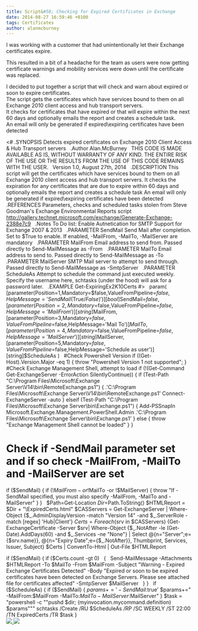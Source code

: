 ```yaml
---
title: Script&#58; Checking for Expired Certificates in Exchange
date: 2014-08-27 16:59:46 +0100
tags: Certificates
author: alanmcburney
---
```


I was working with a customer that had unintentionally let their Exchange certificates expire.

This resulted in a bit of a headache for the team as users were now getting certificate warnings and mobility services were down until the certificate was replaced.

I decided to put together a script that will check and warn about expired or soon to expire certificates.  
The script gets the certificates which have services bound to them on all Exchange 2010 client access and hub transport servers.  
It checks for certificates that have expired or that will expire within the next 60 days and optionally emails the report and creates a schedule task.  
An email will only be generated if expired\expiring certificates have been detected

<# .SYNOPSIS Detects expired certificates on Exchange 2010 Client Access & Hub Transport servers   .Author Alan.McBurney   THIS CODE IS MADE AVAILABLE AS IS, WITHOUT WARRANTY OF ANY KIND. THE ENTIRE RISK OF THE USE OR THE RESULTS FROM THE USE OF THIS CODE REMAINS WITH THE USER.   Version 1.0, August 27th, 2014   .DESCRIPTION This script will get the certificates which have services bound to them on all Exchange 2010 client access and hub transport servers. It checks the expiration for any certificates that are due to expire within 60 days and optionally emails the report and creates a schedule task An email will only be generated if expired\expiring certificates have been detected   .REFERENCES Parameters, checks and scheduled tasks stolen from Steve Goodman's Exchange Environmental Reports script   http://gallery.technet.microsoft.com/exchange/Generate-Exchange-2388e7c9   .Notes To Do list: Enable Autnetication for SMTP Support for Exchange 2007 & 2013   .PARAMETER SendMail Send Mail after completion. Set to $True to enable. If enabled, -MailFrom, -MailTo, -MailServer are mandatory   .PARAMETER MailFrom Email address to send from. Passed directly to Send-MailMessage as -From   .PARAMETER MailTo Email address to send to. Passed directly to Send-MailMessage as -To   .PARAMETER MailServer SMTP Mail server to attempt to send through. Passed directly to Send-MailMessage as -SmtpServer   .PARAMETER ScheduleAs Attempt to schedule the command just executed weekly. Specify the username here, schtasks (under the hood) will ask for a password later.   .EXAMPLE Get-ExpiringEx2K10Certs #>   param( [parameter(Position=1,Mandatory=$false,ValueFromPipeline=$false,HelpMessage='Send Mail ($True/$False)')][bool]$SendMail=$false, [parameter(Position=2,Mandatory=$false,ValueFromPipeline=$false,HelpMessage='Mail From')][string]$MailFrom, [parameter(Position=3,Mandatory=$false,ValueFromPipeline=$false,HelpMessage='Mail To')]$MailTo, [parameter(Position=4,Mandatory=$false,ValueFromPipeline=$false,HelpMessage='Mail Server')][string]$MailServer, [parameter(Position=5,Mandatory=$false,ValueFromPipeline=$false,HelpMessage='Schedule as user')][string]$ScheduleAs )   #Check Powershell Version if ((Get-Host).Version.Major -eq 1) { throw "Powershell Version 1 not supported"; }   #Check Exchange Management Shell, attempt to load if (!(Get-Command Get-ExchangeServer -ErrorAction SilentlyContinue)) { if (Test-Path "C:\Program Files\Microsoft\Exchange Server\V14\bin\RemoteExchange.ps1") { .'C:\Program Files\Microsoft\Exchange Server\V14\bin\RemoteExchange.ps1' Connect-ExchangeServer -auto } elseif (Test-Path "C:\Program Files\Microsoft\Exchange Server\bin\Exchange.ps1") { Add-PSSnapIn Microsoft.Exchange.Management.PowerShell.Admin .'C:\Program Files\Microsoft\Exchange Server\bin\Exchange.ps1' } else { throw "Exchange Management Shell cannot be loaded" } }   # Check if -SendMail parameter set and if so check -MailFrom, -MailTo and -MailServer are set if ($SendMail) { if (!$MailFrom -or !$MailTo -or !$MailServer) { throw "If -SendMail specified, you must also specify -MailFrom, -MailTo and -MailServer" } }   $Path=Get-Location $Dir=$Path.ToString() $HTMLReport = $Dir + "\ExpiredCerts.html" $CASServers = Get-ExchangeServer | Where-Object {$\_.AdminDisplayVersion -match "Version 14" -and $\_.ServerRole -match [regex] 'Hub|Client'} $Certs = Foreach ($srv in $CASServers) {Get-ExchangeCertificate -Server $srv| Where-Object {$\_.NotAfter -le (Get-Date).AddDays(60) -and $\_.Services -ne "None"} | Select @{n="Server";e={$srv.name}}, @{n="Expiry Date";e={$\_.NotAfter}}, Thumbprint, Services, Issuer, Subject} $Certs | ConvertTo-Html | Out-File $HTMLReport    if ($SendMail) { if ($Certs.count -gt 0)   {    Send-MailMessage -Attachments $HTMLReport -To $MailTo -From $MailFrom -Subject "Warning - Expired Exchange Certificates Detected" -Body "Expired or soon to be expired certificates have been detected on Exchange Servers. Please see attached file for certificates affected" -SmtpServer $MailServer   } }   if ($ScheduleAs) { if ($SendMail) { $params+=' -SendMail:$true' $params+=" -MailFrom:$MailFrom -MailTo:$MailTo -MailServer:$MailServer" } $task = "powershell -c \""pushd $dir; $($myinvocation.mycommand.definition) $params\""" schtasks /Create /RU $ScheduleAs /RP /SC WEEKLY /ST 22:00 /TN ExpiredCerts /TR $task }  
[ ![](http://feeds.wordpress.com/1.0/comments/everythingsysadmin.wordpress.com/705/) ](http://feeds.wordpress.com/1.0/gocomments/everythingsysadmin.wordpress.com/705/) ![](http://pixel.wp.com/b.gif?host=everythingsysadmin.wordpress.com&blog=8998607&post=705&subd=everythingsysadmin&ref=&feed=1)
